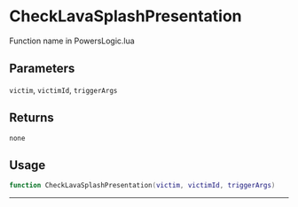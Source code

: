 # CheckLavaSplashPresentation
Function name in PowersLogic.lua
## Parameters
`victim`, `victimId`, `triggerArgs`
## Returns
`none`
## Usage
```lua
function CheckLavaSplashPresentation(victim, victimId, triggerArgs)
```
---
